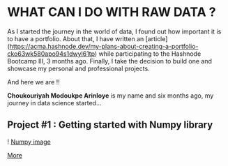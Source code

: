 # WHAT CAN I DO WITH RAW DATA ?
As I started the journey in the world of data, I found out how important it is to have a portfolio. About that, I have written an [article] (https://acma.hashnode.dev/my-plans-about-creating-a-portfolio-cko63wk580apo94s1dwyl61tp) while participating to the Hashnode Bootcamp III, 3 months ago. Finally, I take the decision to build one and showcase my personal and professional projects.

And here we are !!

**Choukouriyah Modoukpe Arinloye** is my name and six months ago, my journey in data science started... 

## Project #1 : Getting started with Numpy library

! [Numpy image](https://www.google.com/url?sa=i&url=https%3A%2F%2Fwww.kindpng.com%2Fimgv%2FTJRJhJw_rougier-numpy-logo-name-below-02-python-numpy%2F&psig=AOvVaw2RHb6Tu0oiJQD57ONsDPCW&ust=1627383711218000&source=images&cd=vfe&ved=0CAsQjRxqFwoTCJjshPnKgPICFQAAAAAdAAAAABAJ)

[More](https://github.com/ModoukpeA/Numpy_SCA_Projects/)
